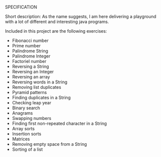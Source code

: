 SPECIFICATION

Short description: As the name suggests, I am here delivering a playground with a lot of different and interesting java programs.

Included in this project are the following exercises:

- Fibonacci number
- Prime number
- Palindrome String
- Palindrome Integer
- Factoriel number
- Reversing a String
- Reversing an Integer
- Reversing an array
- Reversing words in a String
- Removing list duplicates
- Pyramid patterns
- Finding duplicates in a String
- Checking leap year
- Binary search
- Anagrams
- Swapping numbers
- Finding first non-repeated character in a String
- Array sorts
- Insertion sorts
- Matrices
- Removing empty space from a String
- Sorting of a list
